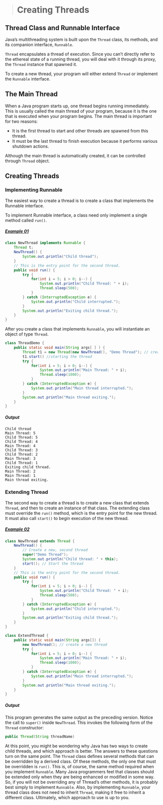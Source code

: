 ># Creating Threads

## Thread Class and Runnable Interface

Java’s multithreading system is built upon the `Thread` class, its methods, and its companion interface, `Runnable`.

`Thread` encapsulates a thread of execution. Since you can’t directly refer to the ethereal state of a running thread, you will deal with it through its proxy, the `Thread` instance that spawned it.

To create a new thread, your program will either extend `Thread` or implement the `Runnable` interface.

## The Main Thread

When a Java program starts up, one thread begins running immediately. This is usually called the main thread of your program, because it is the one that is executed when your program begins. The main thread is important for two reasons:

* It is the first thread to start and other threads are spawned from this thread.
* It must be the last thread to finish execution because it performs various shutdown actions.
  
Although the main thread is automatically created, it can be controlled through `Thread` object.

## Creating Threads

### Implementing Runnable

The easiest way to create a thread is to create a class that implements the Runnable interface.

To implement Runnable interface, a class need only implement a single method called `run()`.

##### [Example 01](../20-Examples/14-Multithreaded-Programing/02-Creating-Threads/Example-01/)

```java
class NewThread implements Runnable {
    Thread t;
    NewThread() {
        System.out.println("Child thread");
    }
    // This is the entry point for the second thread.
    public void run() {
        try {
            for(int i = 5; i > 0; i--) {
                System.out.println("Child Thread: " + i);
                Thread.sleep(500);
            }
        } catch (InterruptedException e) {
            System.out.println("Child interrupted.");
        }
        System.out.println("Exiting child thread.");
    }
}
```

After you create a class that implements `Runnable`, you will instantiate an object of type `Thread`.

```java
class ThreadDemo {
    public static void main(String args[ ] ) {
        Thread t1 = new Thread(new NewThread(), "Demo Thread"); // create a new thread'
        t1.start() //starting the thread
        try {
            for(int i = 5; i > 0; i--) {
                System.out.println("Main Thread: " + i);
                Thread.sleep(1000);
            }
        } catch (InterruptedException e) {
            System.out.println("Main thread interrupted.");
        }
        System.out.println("Main thread exiting.");
    }
}
```

##### Output

    Child thread
    Main Thread: 5
    Child Thread: 5
    Child Thread: 4
    Main Thread: 4
    Child Thread: 3
    Child Thread: 2
    Main Thread: 3
    Child Thread: 1
    Exiting child thread.
    Main Thread: 2
    Main Thread: 1
    Main thread exiting.


### Extending Thread

The second way to create a thread is to create a new class that extends `Thread`, and then to create an instance of that class. The extending class must override the `run()` method, which is the entry point for the new thread. It must also call `start()` to begin execution of the new thread.

##### [Example 02](../20-Examples/14-Multithreaded-Programing/02-Creating-Threads/Example-02/)

```java
class NewThread extends Thread {
    NewThread() {
        // Create a new, second thread
        super("Demo Thread");
        System.out.println("Child thread: " + this);
        start(); // Start the thread
    }
    // This is the entry point for the second thread.
    public void run() {
        try {
            for(int i = 5; i > 0; i--) {
                System.out.println("Child Thread: " + i);
                Thread.sleep(500);
            }
        } catch (InterruptedException e) {
            System.out.println("Child interrupted.");
        }
        System.out.println("Exiting child thread.");
    }
}
```

```java
class ExtendThread {
    public static void main(String args[]) {
        new NewThread(); // create a new thread
        try {
            for(int i = 5; i > 0; i--) {
                System.out.println("Main Thread: " + i);
                Thread.sleep(1000);
            }
        } catch (InterruptedException e) {
            System.out.println("Main thread interrupted.");
        }
        System.out.println("Main thread exiting.");
    }
}
```

##### Output

This program generates the same output as the preceding version. Notice the call to `super()` inside `NewThread`. This invokes the following form of the `Thread` constructor:

```java
public Thread(String threadName)
```

At this point, you might be wondering why Java has two ways to create child threads, and which approach is better. The answers to these questions turn on the same point. The `Thread` class defines several methods that can be overridden by a derived class. Of these methods, the only one that must be overridden is `run()`. This is, of course, the same method required when you implement `Runnable`. Many Java programmers feel that classes should be extended only when they are being enhanced or modified in some way. So, if you will not be overriding any of Thread’s other methods, it is probably best simply to implement `Runnable`. Also, by implementing `Runnable`, your thread class does not need to inherit `Thread`, making it free to inherit a different class. Ultimately, which approach to use is up to you.

